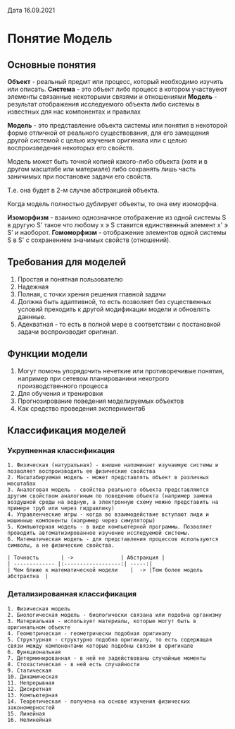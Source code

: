 Дата 16.09.2021

# Понятие **Модель**

## Основные понятия

**Объект** - реальный предмт или процесс, который необходимо изучить или описать. 
**Система** - это объект либо процесс в котором участвуеют элементы связанные некоторыми связями и отношениями
**Модель** - результат отображения исследуемого объекта либо системы в известных для нас компонентах и правилах

**Модель** - это представление объекта системы или понятия в некоторой форме отличной от реального существования, для его замещения другой системой с целью изучения оригинала или с целью воспроизведения некоторых его свойств. 

Модель может быть точной копией какого-либо объекта (хотя и в другом  масштабе или материале) либо сохранять лишь часть заничимых при постановке задачи его свойств. 

Т.е. она будет в 2-м случае абстракцией объекта. 

Когда модель полностью дублирует объекты, то она ему изоморфна. 

**Изоморфизм** - взаимно однозначное отображение из одной системы S  в другую S' такое что любому  x э S ставится единственный элемент x' э S' и наоборот. 
**Гомоморфизм** - отображение элементов одной системы S в S' с сохранением значимых свойств (отношений). 

## Требования для моделей

1. Простая и понятная пользователю
2. Надежная
3. Полная, с точки хрения решения главной задачи
4. Должна быть адаптивной, то есть позволяет без существенных условий преходить к другой модификации модели и обновлять даннные. 
5. Адекватная - то есть в полной мере в соответствии с постановкой задачи воспроизводит оригинал.

## Функции модели

1. Могут помочь упорядочить нечеткие или противоречивые понятия, например при сетевом планированини некотрого производственного процесса
2. Для обучения и тренировки
3. Прогнозирование поведения моделируемых объектов
4. Как средство проведения эксперимента6

## Классификация моделей

### Укрупненная классификация
    1. Физическая (натуральная) - внешне напоминает изучаемую системы и позволяет воспроизводить ее физические свойства
    2. Масштабируемая модель - может представлять объект в различных масштабах
    3. Аналоговая модель - свойства реального объекта представляются другим свойством аналогиным по поведению объекта (например замена воздушной среды на водную, а электронную схему можно представить на примере труб или через гидравлику)
    4. Управленческие игры - когда во взаимодействие вступают лиди и машинные компоненты (например через симуляторы)
    5. Компьютерная модель - в виде компьютерной программы. Позволяет проводить автоматизированное изучение исследуемой системы. 
    6. Математическая модель - для представления процессов используются символы, а не физические свойства. 

    | Точность       | ->               | Абстракция |
    | ------------- |:------------------:| -----:|
    | Чем ближе к математической модели    |  -> |Тем более модель абстрактна  |

### Детализированная классификация
    1. Физическая модель 
    2. Биологическая модель - биологически связана или подобна организму
    3. Материальная - использует материалы, которые могут быть в оригинальном объекте
    4. Геометрическая - геометрически подобная оригиналу
    5. Структурная - структурно подобна оригиналу, то есть содержащая связи между компонентами которые подобны связям в оригинале
    6. Функциональная
    7. Детерминированная - в ней не задействованы случайные моменты
    8. Стохастическая - в ней есть случайности
    9. Статическая
    10. Динамическая
    11. Непрерывная 
    12. Дискретная
    13. Компьютерная 
    14. Теоретическая - получена на основе изучения физических закономерностей
    15. Линейная
    16. Нелинейная
